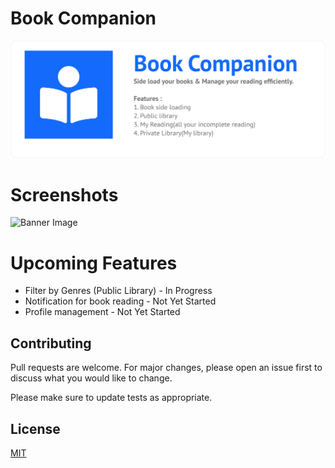 # Book Companion

![Banner Image](https://github.com/iamabhishekthakur/bookcompanion/blob/main/show_images/primary_banner.png)

# Screenshots

![Banner Image](https://github.com/iamabhishekthakur/bookcompanion/blob/main/show_images/screenshots.png)

# Upcoming Features

- Filter by Genres (Public Library)  - In Progress
- Notification for book reading - Not Yet Started
- Profile management - Not Yet Started

## Contributing
Pull requests are welcome. For major changes, please open an issue first to discuss what you would like to change.

Please make sure to update tests as appropriate.

## License
[MIT](https://github.com/iamabhishekthakur/bookcompanion/blob/main/LICENSE)
